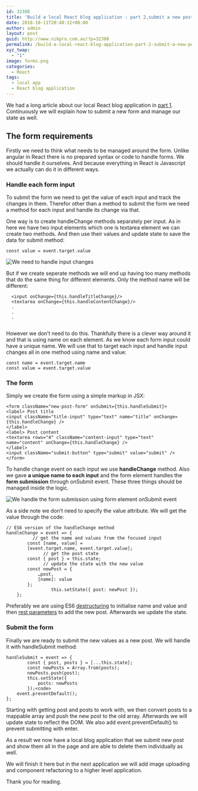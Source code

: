 ```yaml
---
id: 32388
title: 'Build a local React blog application : part 2,submit a new post'
date: 2018-10-11T20:40:12+00:00
author: admin
layout: post
guid: http://www.nikpro.com.au/?p=32388
permalink: /build-a-local-react-blog-application-part-2-submit-a-new-post/
xyz_twap:
  - "1"
image: forms.png
categories:
  - React
tags:
  - local app
  - React blog application
---
```

We had a long article about our local React blog application in [part 1](http://www.nikpro.com.au/build-a-local-react-blog-application-part-1/). Continuously we will explain how to submit a new form and manage our state as well.

## The form requirements

Firstly we need to think what needs to be managed around the form. Unlike angular in React there is no prepared syntax or code to handle forms. We should handle it ourselves. And because everything in React is Javascript we actually can do it in different ways.

### Handle each form input

To submit the form we need to get the value of each input and track the changes in them. Therefor other than a method to submit the form we need a method for each input and handle its change via that.

One way is to create handleChange methods separately per input. As in here we have two input elements which one is textarea element we can create two methods. And then use their values and update state to save the data for submit method:

```
const value = event.target.value
```

![We need to handle input changes](/images/input-change.jpeg)

But if we create seperate methods we will end up having too many methods that do the same thing for different elements. Only the method name will be different:

```
  <input onChange={this.handleTitleChange}/>
  <textarea onChange={this.handleContentChange}/>
  .
  .
  .
  
```

However we don&#8217;t need to do this. Thankfully there is a clever way around it and that is using name on each element. As we know each form input could have a unique name. We will use that to target each input and handle input changes all in one method using name and value:

```
const name = event.target.name
const value = event.target.value
```

### The form

Simply we create the form using a simple markup in JSX:

```
<form className="new-post-form" onSubmit={this.handleSubmit}>
<label> Post title
<input className="title-input" type="text" name="title" onChange={this.handleChange} />
</label>
<label> Post content
<textarea rows="4" className="content-input" type="text" name="content" onChange={this.handleChange} />
</label>
<input className="submit-button" type="submit" value="submit" />
</form>
```

To handle change event on each input we use **handleChange** method. Also we gave **a unique name to each input** and the form element handles the **form submission** through onSubmit event. These three things should be managed inside the logic. 

![We handle the form submission using form element onSubmit event](/images/form-submit.jpg) 

As a side note we don&#8217;t need to specify the value attribute. We will get the value through the code:

```
// ES6 version of the handleChange method
handleChange = event => {
          // get the name and values from the focused input
        const [name, value] = 
        [event.target.name, event.target.value];
              // get the post state
        const { post } = this.state;
              // update the state with the new value
        const newPost = {
            …post,
            [name]: value
        };
                 this.setState({ post: newPost });
    };
```

Preferably we are using ES6 [destructuring](http://www.nikpro.com.au/using-es6-destructuring-in-react-application-codes/) to initialise name and value and then [rest parameters](http://www.nikpro.com.au/javascript-es6-modern-rest-parameters-are-explained-with-examples/) to add the new post. Afterwards we update the state.

### Submit the form

Finally we are ready to submit the new values as a new post. We will handle it with handleSubmit method:


```
handleSubmit = event => {
        const { post, posts } = [...this.state];
        const newPosts = Array.from(posts);
        newPosts.push(post);
        this.setState({
            posts: newPosts
        });<code>
    event.preventDefault();
};

```

Starting with getting  post and posts to work with, we then convert posts to a mappable array and push the new post to the old array. Afterwards we will update state to reflect the DOM. We also add event.preventDefault() to prevent submitting with enter.

As a result we now have a local blog application that we submit new post and show them all in the page and are able to delete them individually as well. 

We will finish it here but in the next application we will add image uploading and component refactoring to a higher level application. 

Thank you for reading.
